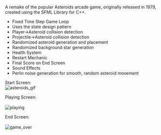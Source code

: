 A remake of the popular Asteroids arcade game, originally released in 1979, created using the SFML Library for C++.

* Fixed Time Step Game Loop
* Uses the state design pattern
* Player->Asteroid collision detection
* Projectile->Asteroid collision detection
* Randomized asteroid generation and placement
* Randomized background star generation
* Health System 
* Restart Mechanic
* Final Score on End Screen
* Sound Effects
* Perlin noise generation for smooth, random asteroid movement


Start Screen:<br />
![asteroids_gif](https://user-images.githubusercontent.com/59896970/166632969-c21e8dd9-4bcf-406a-a530-c7a51a8e626e.gif)

Playing Screen:<br /><br />
![playing](https://user-images.githubusercontent.com/59896970/166633575-d9157017-eac2-4b5f-b605-39e33ac04500.gif)

End Screen:<br /><br />
![game_over](https://user-images.githubusercontent.com/59896970/166633684-1b6a6810-7a3d-43d8-b5b5-5c04030483bd.png)
